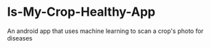 # Is-My-Crop-Healthy-App
An android app that uses machine learning to scan a crop's photo for diseases
